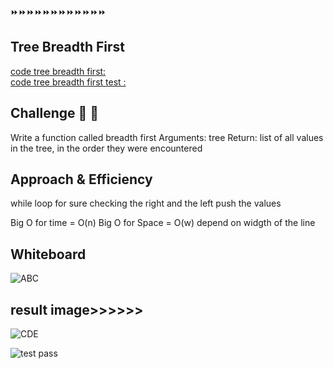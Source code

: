 ⏩⏩⏩⏩⏩⏩⏩⏩⏩⏩⏩⏩

## Tree Breadth First
[ code tree breadth first:  ](./breadth-first.js) <br>
[code tree breadth first test :](./__test__/BFT.test.js)



## Challenge 💪 💪
Write a function called breadth first Arguments: tree Return: list of all values in the tree, in the order they were encountered



## Approach & Efficiency
while loop for sure checking the right and the left push the values

Big O for time = O(n) Big O for Space = O(w) depend on widgth of the line


## Whiteboard 



![ABC](../assest/WhiteboardBFT.png)







## result image>>>>>>




![CDE](../assest/1BST.png)



![test pass](../assest/ABFT.png)


